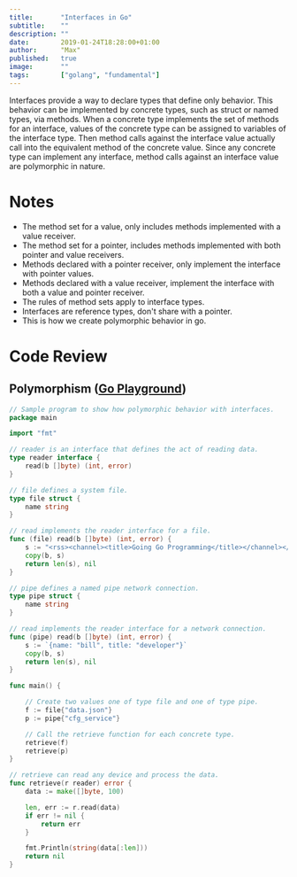 ```yaml
---
title:       "Interfaces in Go"
subtitle:    ""
description: ""
date:        2019-01-24T18:28:00+01:00
author:      "Max"
published:   true
image:       ""
tags:        ["golang", "fundamental"]
---
```



Interfaces provide a way to declare types that define only behavior. This behavior can be implemented by concrete types, such as struct or named types, via methods. When a concrete type implements the set of methods for an interface, values of the concrete type can be assigned to variables of the interface type. Then method calls against the interface value actually call into the equivalent method of the concrete value. Since any concrete type can implement any interface, method calls against an interface value are polymorphic in nature.

# Notes

- The method set for a value, only includes methods implemented with a value receiver.
- The method set for a pointer, includes methods implemented with both pointer and value receivers.
- Methods declared with a pointer receiver, only implement the interface with pointer values.
- Methods declared with a value receiver, implement the interface with both a value and pointer receiver.
- The rules of method sets apply to interface types.
- Interfaces are reference types, don't share with a pointer.
- This is how we create polymorphic behavior in go.

# Code Review

## Polymorphism ([Go Playground](https://play.golang.org/p/J7OWzPzV40w))

```go
// Sample program to show how polymorphic behavior with interfaces.
package main

import "fmt"

// reader is an interface that defines the act of reading data.
type reader interface {
	read(b []byte) (int, error)
}

// file defines a system file.
type file struct {
	name string
}

// read implements the reader interface for a file.
func (file) read(b []byte) (int, error) {
	s := "<rss><channel><title>Going Go Programming</title></channel></rss>"
	copy(b, s)
	return len(s), nil
}

// pipe defines a named pipe network connection.
type pipe struct {
	name string
}

// read implements the reader interface for a network connection.
func (pipe) read(b []byte) (int, error) {
	s := `{name: "bill", title: "developer"}`
	copy(b, s)
	return len(s), nil
}

func main() {

	// Create two values one of type file and one of type pipe.
	f := file{"data.json"}
	p := pipe{"cfg_service"}

	// Call the retrieve function for each concrete type.
	retrieve(f)
	retrieve(p)
}

// retrieve can read any device and process the data.
func retrieve(r reader) error {
	data := make([]byte, 100)

	len, err := r.read(data)
	if err != nil {
		return err
	}

	fmt.Println(string(data[:len]))
	return nil
}
```

